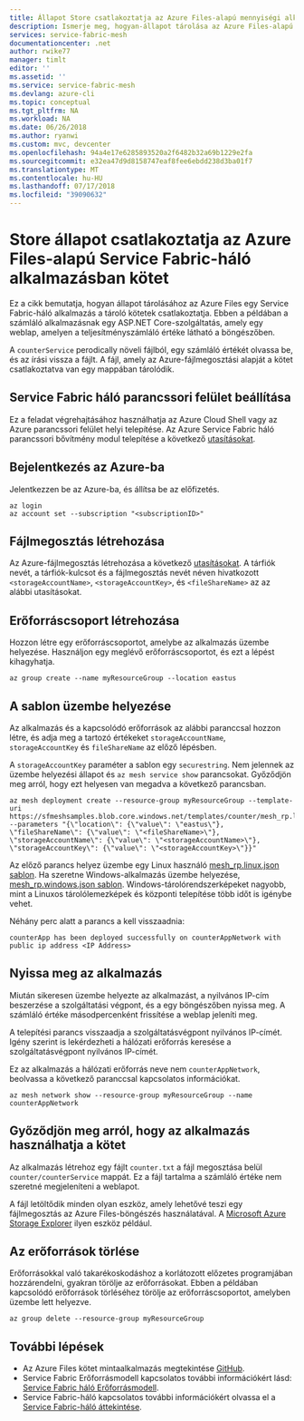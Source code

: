 ```yaml
---
title: Állapot Store csatlakoztatja az Azure Files-alapú mennyiségi alkalmazás Service Fabric-háló tárolón belül |} A Microsoft Docs
description: Ismerje meg, hogyan-állapot tárolása az Azure Files-alapú mennyiségi a tárolóban, a Service Fabric-háló alkalmazás az Azure CLI használatával csatlakoztatja.
services: service-fabric-mesh
documentationcenter: .net
author: rwike77
manager: timlt
editor: ''
ms.assetid: ''
ms.service: service-fabric-mesh
ms.devlang: azure-cli
ms.topic: conceptual
ms.tgt_pltfrm: NA
ms.workload: NA
ms.date: 06/26/2018
ms.author: ryanwi
ms.custom: mvc, devcenter
ms.openlocfilehash: 94a4e17e6285893520a2f6482b32a69b1229e2fa
ms.sourcegitcommit: e32ea47d9d8158747eaf8fee6ebdd238d3ba01f7
ms.translationtype: MT
ms.contentlocale: hu-HU
ms.lasthandoff: 07/17/2018
ms.locfileid: "39090632"
---
```

# <a name="store-state-by-mounting-azure-files-based-volume-in-service-fabric-mesh-application"></a>Store állapot csatlakoztatja az Azure Files-alapú Service Fabric-háló alkalmazásban kötet

Ez a cikk bemutatja, hogyan állapot tárolásához az Azure Files egy Service Fabric-háló alkalmazás a tároló kötetek csatlakoztatja. Ebben a példában a számláló alkalmazásnak egy ASP.NET Core-szolgáltatás, amely egy weblap, amelyen a teljesítményszámláló értéke látható a böngészőben. 

A `counterService` perodically növeli fájlból, egy számláló értékét olvassa be, és az írási vissza a fájlt. A fájl, amely az Azure-fájlmegosztási alapját a kötet csatlakoztatva van egy mappában tárolódik. 

## <a name="set-up-service-fabric-mesh-cli"></a>Service Fabric háló parancssori felület beállítása 
Ez a feladat végrehajtásához használhatja az Azure Cloud Shell vagy az Azure parancssori felület helyi telepítése. Az Azure Service Fabric háló parancssori bővítmény modul telepítése a következő [utasításokat](service-fabric-mesh-howto-setup-cli.md).

## <a name="sign-in-to-azure"></a>Bejelentkezés az Azure-ba
Jelentkezzen be az Azure-ba, és állítsa be az előfizetés.

```azurecli-interactive
az login
az account set --subscription "<subscriptionID>"
```

## <a name="create-file-share"></a>Fájlmegosztás létrehozása 
Az Azure-fájlmegosztás létrehozása a következő [utasításokat](/azure/storage/files/storage-how-to-create-file-share). A tárfiók nevét, a tárfiók-kulcsot és a fájlmegosztás nevét néven hivatkozott `<storageAccountName>`, `<storageAccountKey>`, és `<fileShareName>` az az alábbi utasításokat.

## <a name="create-resource-group"></a>Erőforráscsoport létrehozása
Hozzon létre egy erőforráscsoportot, amelybe az alkalmazás üzembe helyezése. Használjon egy meglévő erőforráscsoportot, és ezt a lépést kihagyhatja. 

```azurecli-interactive
az group create --name myResourceGroup --location eastus 
```

## <a name="deploy-the-template"></a>A sablon üzembe helyezése

Az alkalmazás és a kapcsolódó erőforrások az alábbi paranccsal hozzon létre, és adja meg a tartozó értékeket `storageAccountName`, `storageAccountKey` és `fileShareName` az előző lépésben.

A `storageAccountKey` paraméter a sablon egy `securestring`. Nem jelennek az üzembe helyezési állapot és `az mesh service show` parancsokat. Győződjön meg arról, hogy ezt helyesen van megadva a következő parancsban.

```azurecli-interactive
az mesh deployment create --resource-group myResourceGroup --template-uri https://sfmeshsamples.blob.core.windows.net/templates/counter/mesh_rp.linux.json  --parameters "{\"location\": {\"value\": \"eastus\"}, \"fileShareName\": {\"value\": \"<fileShareName>\"}, \"storageAccountName\": {\"value\": \"<storageAccountName>\"}, \"storageAccountKey\": {\"value\": \"<storageAccountKey>\"}}"
```

Az előző parancs helyez üzembe egy Linux használó [mesh_rp.linux.json sablon](https://sfmeshsamples.blob.core.windows.net/templates/counter/mesh_rp.linux.json). Ha szeretne Windows-alkalmazás üzembe helyezése, [mesh_rp.windows.json sablon](https://sfmeshsamples.blob.core.windows.net/templates/counter/mesh_rp.windows.json). Windows-tárolórendszerképeket nagyobb, mint a Linuxos tárolólemezképek és központi telepítése több időt is igénybe vehet.

Néhány perc alatt a parancs a kell visszaadnia:

`counterApp has been deployed successfully on counterAppNetwork with public ip address <IP Address>` 

## <a name="open-the-application"></a>Nyissa meg az alkalmazás
Miután sikeresen üzembe helyezte az alkalmazást, a nyilvános IP-cím beszerzése a szolgáltatási végpont, és a egy böngészőben nyissa meg. A számláló értéke másodpercenként frissítése a weblap jeleníti meg.

A telepítési parancs visszaadja a szolgáltatásvégpont nyilvános IP-címét. Igény szerint is lekérdezheti a hálózati erőforrás keresése a szolgáltatásvégpont nyilvános IP-címét. 
 
Ez az alkalmazás a hálózati erőforrás neve nem `counterAppNetwork`, beolvassa a következő paranccsal kapcsolatos információkat. 

```azurecli-interactive
az mesh network show --resource-group myResourceGroup --name counterAppNetwork
```

## <a name="verify-that-the-application-is-able-to-use-the-volume"></a>Győződjön meg arról, hogy az alkalmazás használhatja a kötet
Az alkalmazás létrehoz egy fájlt `counter.txt` a fájl megosztása belül `counter/counterService` mappát. Ez a fájl tartalma a számláló értéke nem szeretné megjeleníteni a weblapot.

A fájl letöltődik minden olyan eszköz, amely lehetővé teszi egy fájlmegosztás az Azure Files-böngészés használatával. A [Microsoft Azure Storage Explorer](https://azure.microsoft.com/features/storage-explorer/) ilyen eszköz például.

## <a name="delete-the-resources"></a>Az erőforrások törlése

Erőforrásokkal való takarékoskodáshoz a korlátozott előzetes programjában hozzárendelni, gyakran törölje az erőforrásokat. Ebben a példában kapcsolódó erőforrások törléséhez törölje az erőforráscsoportot, amelyben üzembe lett helyezve.

```azurecli-interactive
az group delete --resource-group myResourceGroup 
```

## <a name="next-steps"></a>További lépések

- Az Azure Files kötet mintaalkalmazás megtekintése [GitHub](https://github.com/Azure-Samples/service-fabric-mesh/tree/master/src/counter).
- Service Fabric Erőforrásmodell kapcsolatos további információkért lásd: [Service Fabric háló Erőforrásmodell](service-fabric-mesh-service-fabric-resources.md).
- Service Fabric-háló kapcsolatos további információkért olvassa el a [Service Fabric-háló áttekintése](service-fabric-mesh-overview.md).
